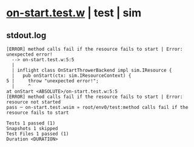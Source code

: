 # [on-start.test.w](../../../../../../examples/tests/sdk_tests/resource/on-start.test.w) | test | sim

## stdout.log
```log
[ERROR] method calls fail if the resource fails to start | Error: unexpected error!
  --> on-start.test.w:5:5
  | 
  | inflight class OnStartThrowerBackend impl sim.IResource {
  |   pub onStart(ctx: sim.IResourceContext) {
5 |     throw "unexpected error!";
  |     ^
at onStart <ABSOLUTE>/on-start.test.w:5:5
[ERROR] method calls fail if the resource fails to start | Error: resource not started
pass ─ on-start.test.wsim » root/env0/test:method calls fail if the resource fails to start

Tests 1 passed (1)
Snapshots 1 skipped
Test Files 1 passed (1)
Duration <DURATION>
```

